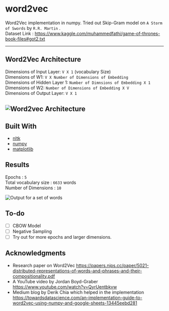 # word2vec

Word2Vec implementation in numpy. Tried out Skip-Gram model on  ```A Storm of Swords``` by ```R.R. Martin``` .</br>
Dataset Link : https://www.kaggle.com/muhammedfathi/game-of-thrones-book-files#got2.txt

-------------------------------------------------------------------------------------------
## Word2Vec Architecture


Dimensions of Input Layer: ```V X 1``` (vocabulary Size)</br>
Dimensions of W1: ```V X Number of Dimensions of Embedding```</br>
Dimensions of Hidden Layer 1: ```Number of Dimnsions of Embedding X 1```</br>
Dimensions of W2: ```Number of Dimensions of Embedding X V ```</br>
Dimensions of Output Layer: ```V X 1```</br>


![Word2vec Architecture](https://github.com/talha1503/word2vec/blob/master/word2vec_architecture.png)
-------------------------------------------------------------------------------------------
## Built With

* [nltk](https://www.nltk.org/)
* [numpy](https://numpy.org/)
* [matplotlib](https://matplotlib.org/3.1.1/contents.html)

## Results

Epochs : ```5``` </br>
Total vocabulary size : ```6633``` words </br>
Number of Dimensions : ```10``` </br>

![Output for a set of words](https://github.com/talha1503/word2vec/blob/master/output1.png)


## To-do
- [ ] CBOW Model
- [ ] Negative Sampling
- [ ] Try out for more epochs and larger dimensions.

## Acknowledgments

* Research paper on Word2Vec https://papers.nips.cc/paper/5021-distributed-representations-of-words-and-phrases-and-their-compositionality.pdf
* A YouTube video by Jordan Boyd-Graber https://www.youtube.com/watch?v=QyrUentbkvw
* Medium blog by Derik Chia which helped in the implementation https://towardsdatascience.com/an-implementation-guide-to-word2vec-using-numpy-and-google-sheets-13445eebd281
